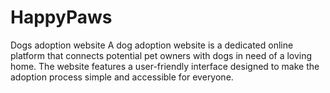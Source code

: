 # HappyPaws
Dogs adoption website
A dog adoption website is a dedicated online platform that connects potential pet owners with dogs in need of a loving home. The website features a user-friendly interface designed to make the adoption process simple and accessible for everyone.
